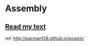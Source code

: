 # Assembly
## [Read my text](https://github.com/itsmebabysmiley/Assembly/blob/master/text)
ref:
http://pacman128.github.io/pcasm/
